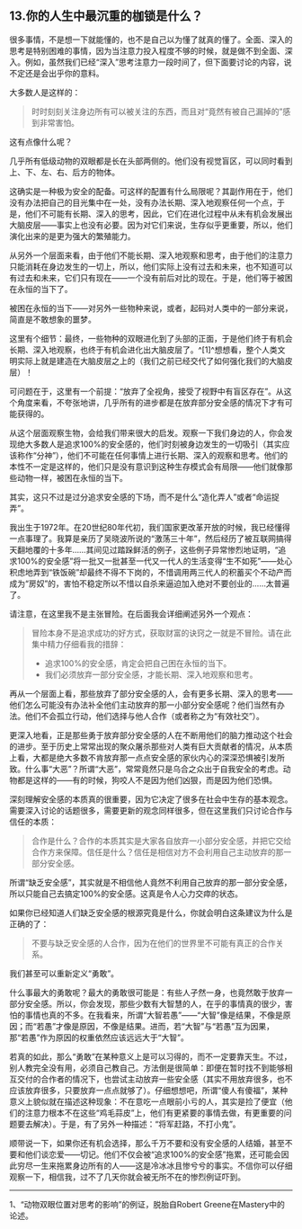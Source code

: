 ## 13.你的人生中最沉重的枷锁是什么？

很多事情，不是想一下就能懂的，也不是自己以为懂了就真的懂了。全面、深入的思考是特别困难的事情，因为当注意力投入程度不够的时候，就是做不到全面、深入。例如，虽然我们已经“深入”思考注意力一段时间了，但下面要讨论的内容，说不定还是会出乎你的意料。

大多数人是这样的：

> 时时刻刻关注身边所有可以被关注的东西，而且对“竟然有被自己漏掉的”感到非常害怕。

这有点像什么呢？

几乎所有低级动物的双眼都是长在头部两侧的。他们没有视觉盲区，可以同时看到上、下、左、右、后方的物体。

这确实是一种极为安全的配备。可这样的配置有什么局限呢？其副作用在于，他们没有办法把自己的目光集中在一处，没有办法长期、深入地观察任何一个点，于是，他们不可能有长期、深入的思考，因此，它们在进化过程中从未有机会发展出大脑皮层——事实上也没有必要。因为对它们来说，生存似乎更重要，所以，他们演化出来的是更为强大的繁殖能力。

从另外一个层面来看，由于他们不能长期、深入地观察和思考，由于他们的注意力只能消耗在身边发生的一切上，所以，他们实际上没有过去和未来，也不知道可以有过去和未来，它们只有现在——一个没有前后对比的现在。于是，他们等于被困在永恒的当下了。

被困在永恒的当下——对另外一些物种来说，或者，起码对人类中的一部分来说，简直是不敢想象的噩梦。

这里有个细节：最终，一些物种的双眼进化到了头部的正面，于是他们终于有机会长期、深入地观察，也终于有机会进化出大脑皮层了。^[1]^想想看，整个人类文明实际上就是建造在大脑皮层之上的（我们之前已经交代了如何强化我们的大脑皮层）！

可问题在于，这里有一个前提：“放弃了全视角，接受了视野中有盲区存在”。从这个角度来看，不夸张地讲，几乎所有的进步都是在放弃部分安全感的情况下才有可能获得的。

从这个层面观察生物，会给我们带来很大的启发。观察一下我们身边的人，你会发现绝大多数人是追求100%的安全感的，他们时刻被身边发生的一切吸引（其实应该称作“分神”），他们不可能在任何事情上进行长期、深入的观察和思考。他们的本性不一定是这样的，他们只是没有意识到这种生存模式会有局限——他们就像那些动物一样，被困在永恒的当下。

其实，这只不过是过分追求安全感的下场，而不是什么“造化弄人”或者“命运捉弄”。

我出生于1972年。在20世纪80年代初，我们国家更改革开放的时候，我已经懂得一点事理了。我算是亲历了吴晓波所说的“激荡三十年”，然后经历了被互联网搞得天翻地覆的十多年……其间见过踏跺鲜活的例子，这些例子异常惨烈地证明，“追求100%的安全感”将一批又一批甚至一代又一代人的生活变得“生不如死”——处心积虑地弄到“铁饭碗”却最终不得不下岗的，不惜调用两三代人的积蓄买个不动产而成为“房奴”的，害怕不稳定所以不惜以自杀来逼迫加入绝对不要创业的……太普遍了。

请注意，在这里我不是主张冒险。在后面我会详细阐述另外一个观点：

> 冒险本身不是追求成功的好方式，获取财富的诀窍之一就是不冒险。请在此集中精力仔细看我的措辞：
>
> * 追求100%的安全感，肯定会把自己困在永恒的当下。
> * 我们必须放弃一部分安全感，才能长期、深入地观察和思考。

再从一个层面上看，那些放弃了部分安全感的人，会有更多长期、深入的思考——他们怎么可能没有办法补全他们主动放弃的那一小部分安全感呢？他们当然有办法。他们不会孤立行动，他们选择与他人合作（或者称之为“有效社交”）。

更深入地看，正是那些勇于放弃部分安全感的人在不断用他们的脑力推动这个社会的进步。至于历史上常常出现的聚众屠杀那些对人类有巨大贡献者的情况，从本质上看，大都是绝大多数不肯放弃那一点点安全感的家伙内心的深深恐惧被引发所致。什么事“大恶”？所谓“大恶”，常常竟然只是乌合之众出于自我安全的考虑。动物都是这样的——有的时候，狗咬人不是因为他们凶狠，而是因为他们恐惧。

深刻理解安全感的本质真的很重要，因为它决定了很多在社会中生存的基本观念。需要深入讨论的话题很多，需要更新的观念同样很多，但在这里我们只讨论合作与信任的本质：

> 合作是什么？合作的本质其实是大家各自放弃一小部分安全感，并把它交给合作方来保障。信任是什么？信任是相信对方不会利用自己主动放弃的那一部分安全感。

所谓“缺乏安全感”，其实就是不相信他人竟然不利用自己放弃的那一部分安全感，所以只能自己去搞定100%的安全感。这真是令人心力交瘁的状态。

如果你已经知道人们缺乏安全感的根源究竟是什么，你就会明白这条建议为什么是正确的了：

> 不要与缺乏安全感的人合作，因为在他们的世界里不可能有真正的合作关系。

我们甚至可以重新定义“勇敢”。

什么事最大的勇敢呢？最大的勇敢很可能是：有些人孑然一身，也竟然敢于放弃一部分安全感。所以，你会发现，那些少数有大智慧的人，在乎的事情真的很少，害怕的事情也真的不多。在我看来，所谓“大智若愚”——“大智”像是结果，不像是原因；而“若愚”才像是原因，不像是结果。进而，若“大智”与“若愚”互为因果，那“若愚”作为原因的权重依然应该远远大于“大智”。

若真的如此，那么“勇敢”在某种意义上是可以习得的，而不一定要靠天生。不过，别人教完全没有用，必须自己教自己。方法倒是很简单：即便在暂时找不到能够相互交付的合作者的情况下，也尝试主动放弃一些安全感（其实不用放弃很多，也不应该放弃很多，只要放弃一点点就够了）。仔细想想吧，所谓“傻人有傻福”，某种意义上貌似就在描述这种现象：不在意吃一点眼前小亏的人，其实是捡了便宜（他们的注意力根本不在这些“鸡毛蒜皮”上，他们有更紧要的事情去做，有更重要的问题要去解决）。于是，有了另外一种描述：“将军赶路，不打小鬼”。

顺带说一下，如果你还有机会选择，那么千万不要和没有安全感的人结婚，甚至不要和他们谈恋爱——切记。他们不仅会被“追求100%的安全感”拖累，还可能会因此穷尽一生来拖累身边所有的人——这是冷冰冰且惨兮兮的事实。不信你可以仔细观察一下，相信我，过不了几天你就会被无所不在的惨烈例证吓到。



---

1、“动物双眼位置对思考的影响”的例证，脱胎自Robert Greene在Mastery中的论述。